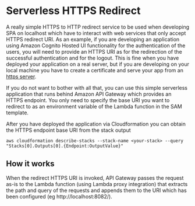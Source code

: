 # Serverless HTTPS Redirect

A really simple HTTPS to HTTP redirect service to be used when developing SPA on localhost which have to interact with web services that only accept HTTPS redirect URI. As an example, if you are developing an application using Amazon Cognito Hosted UI functionality for the authentication of the users, you will need to provide an HTTPS URI as for the redirection of the successful authentication and for the logout. This is fine when you have deployed your application on a real server, but if you are developing on your local machine you have to create a certificate and serve your app from an [https server](https://docs.nodejitsu.com/articles/HTTP/servers/how-to-create-a-HTTPS-server/). 

If you do not want to bother with all that, you can use this simple serverless application that runs behind Amazon API Gateway which provides an HTTPS endpoint. You only need to specify the base URI you want to redirect to as an environment variable of the Lambda function in the SAM template. 

After you have deployed the application via Cloudformation you can obtain the HTTPS endpoint base URI from the stack output

`aws cloudformation describe-stacks --stack-name <your-stack> --query "Stacks[0].Outputs[0].{Endpoint:OutputValue}"`

## How it works

When the redirect HTTPS URI is invoked, API Gateway passes the request as-is to the Lambda function (using Lambda proxy integration) that extracts the path and query of the requests and appends them to the URI which has been configured (eg http://localhost:8082/).




